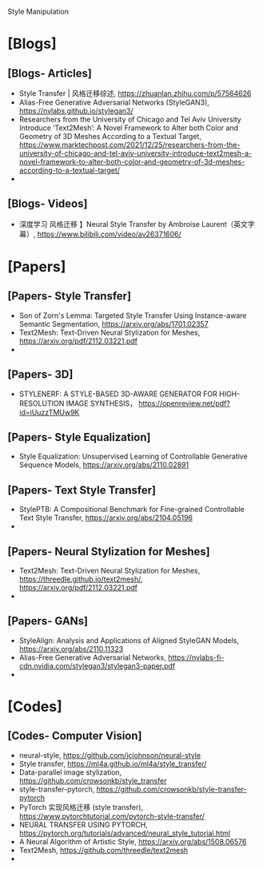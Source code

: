 Style Manipulation

# [Blogs]

## [Blogs- Articles]
+ Style Transfer | 风格迁移综述, https://zhuanlan.zhihu.com/p/57564626
+ Alias-Free Generative Adversarial Networks (StyleGAN3), https://nvlabs.github.io/stylegan3/
+ Researchers from the University of Chicago and Tel Aviv University Introduce ‘Text2Mesh’: A Novel Framework to Alter both Color and Geometry of 3D Meshes According to a Textual Target, https://www.marktechpost.com/2021/12/25/researchers-from-the-university-of-chicago-and-tel-aviv-university-introduce-text2mesh-a-novel-framework-to-alter-both-color-and-geometry-of-3d-meshes-according-to-a-textual-target/
+ 

## [Blogs- Videos]
+ 深度学习 风格迁移 】Neural Style Transfer by Ambroise Laurent（英文字幕）, https://www.bilibili.com/video/av26371606/


# [Papers]

## [Papers- Style Transfer]
+ Son of Zorn's Lemma: Targeted Style Transfer Using Instance-aware Semantic Segmentation, https://arxiv.org/abs/1701.02357
+ Text2Mesh: Text-Driven Neural Stylization for Meshes, https://arxiv.org/pdf/2112.03221.pdf
+ 

## [Papers- 3D]
+ STYLENERF: A STYLE-BASED 3D-AWARE GENERATOR FOR HIGH-RESOLUTION IMAGE SYNTHESIS， https://openreview.net/pdf?id=iUuzzTMUw9K


## [Papers- Style Equalization]
+ Style Equalization: Unsupervised Learning of Controllable Generative Sequence Models, https://arxiv.org/abs/2110.02891


## [Papers- Text Style Transfer]
+ StylePTB: A Compositional Benchmark for Fine-grained Controllable Text Style Transfer, https://arxiv.org/abs/2104.05196
+ 

## [Papers- Neural Stylization for Meshes]
+ Text2Mesh: Text-Driven Neural Stylization for Meshes, https://threedle.github.io/text2mesh/,  https://arxiv.org/pdf/2112.03221.pdf
+ 


## [Papers- GANs]
+ StyleAlign: Analysis and Applications of Aligned StyleGAN Models, https://arxiv.org/abs/2110.11323
+ Alias-Free Generative Adversarial Networks, https://nvlabs-fi-cdn.nvidia.com/stylegan3/stylegan3-paper.pdf
+ 

# [Codes]

## [Codes- Computer Vision]
+ neural-style, https://github.com/jcjohnson/neural-style
+ Style transfer, https://ml4a.github.io/ml4a/style_transfer/
+ Data-parallel image stylization, https://github.com/crowsonkb/style_transfer
+ style-transfer-pytorch, https://github.com/crowsonkb/style-transfer-pytorch
+ PyTorch 实现风格迁移 (style transfer), https://www.pytorchtutorial.com/pytorch-style-transfer/
+ NEURAL TRANSFER USING PYTORCH, https://pytorch.org/tutorials/advanced/neural_style_tutorial.html
+ A Neural Algorithm of Artistic Style, https://arxiv.org/abs/1508.06576
+ Text2Mesh, https://github.com/threedle/text2mesh
+ 



